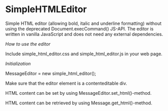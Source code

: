 # SimpleHTMLEditor

Simple HTML editor (allowing bold, italic and underline formatting) without using the deprecated Document.execCommand() JS-API. The editor is written in vanilla JavaScript and does not need any external dependencies.

*How to use the editor*

Include simple_html_editor.css and simple_html_editor.js in your web page.

*Initialization*

MessageEditor = new simple_html_editor(<id of editor element>);

Make sure that the editor element is a contenteditable div.

HTML content can be set by using MessageEditor.set_html()-method.

HTML content can be retrieved by using Message.get_html()-method.
